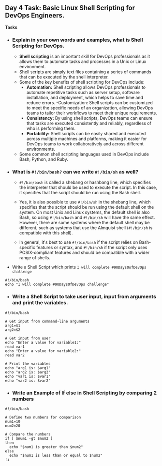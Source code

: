 ## Day 4 Task: Basic Linux Shell Scripting for DevOps Engineers.

**Tasks**

- ### Explain in your own words and examples, what is Shell Scripting for DevOps.
    - **Shell scripting** is an important skill for DevOps professionals as it allows them to automate tasks and processes in a Unix or Linux environment.
    - Shell scripts are simply text files containing a series of commands that can be executed by the shell interpreter.
    - Some of the key benefits of shell scripting for DevOps include:
        - **Automation:** Shell scripting allows DevOps professionals to automate repetitive tasks such as server setup, software installation, and deployment, which helps to save time and reduce errors.
        -Customization: Shell scripts can be customized to meet the specific needs of an organization, allowing DevOps teams to tailor their workflows to meet their unique requirements.
        - **Consistency:** By using shell scripts, DevOps teams can ensure that tasks are executed consistently and reliably, regardless of who is performing them.
        - **Portability:** Shell scripts can be easily shared and executed across multiple machines and platforms, making it easier for DevOps teams to work collaboratively and across different environments.
    - Some common shell scripting languages used in DevOps include Bash, Python, and Ruby.


 - ### What is `#!/bin/bash?` can we write `#!/bin/sh` as well?
    - `#!/bin/bash` is called a shebang or hashbang line, which specifies the interpreter that should be used to execute the script. In this case, it specifies that the script should be run using the Bash shell.

   - Yes, it is also possible to use `#!/bin/sh` in the shebang line, which specifies that the script should be run using the default shell on the system. On most Unix and Linux systems, the default shell is also Bash, so using `#!/bin/bash` and `#!/bin/sh` will have the same effect. However, there are some systems where the default shell may be different, such as systems that use the Almquist shell (`#!/bin/sh` is compatible with this shell).

    - In general, it's best to use `#!/bin/bash` if the script relies on Bash-specific features or syntax, and `#!/bin/sh` if the script only uses POSIX-compliant features and should be compatible with a wider range of shells.


 - Write a Shell Script which prints `I will complete #90DaysOofDevOps challenge`
 ```
#!/bin/bash
echo "I will complete #90DaysOfDevOps challenge"
```


 - ### Write a Shell Script to take user input, input from arguments and print the variables.
```
#!/bin/bash

# Get input from command-line arguments
arg1=$1
arg2=$2

# Get input from user
echo "Enter a value for variable1:"
read var1
echo "Enter a value for variable2:"
read var2

# Print the variables
echo "arg1 is: $arg1"
echo "arg2 is: $arg2"
echo "var1 is: $var1"
echo "var2 is: $var2"
```


 - ### Write an Example of If else in Shell Scripting by comparing 2 numbers
```
#!/bin/bash

# Define two numbers for comparison
num1=10
num2=20

# Compare the numbers
if [ $num1 -gt $num2 ]
then
  echo "$num1 is greater than $num2"
else
  echo "$num1 is less than or equal to $num2"
fi
```